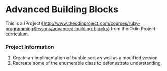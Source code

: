 Advanced Building Blocks
==========
This is a (Project)[http://www.theodinproject.com/courses/ruby-programming/lessons/advanced-building-blocks] from the Odin Project curriculum.
### Project Information
1. Create an implimentation of bubble sort as well as a modified version
2. Recreate some of the enumerable class to defenestrate understanding.
